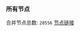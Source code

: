 ### 所有节点
合并节点总数: `28556`
[节点链接](https://github.com/qjlxg/586/raw/refs/heads/master/sub/sub_merge_base64.txt)


